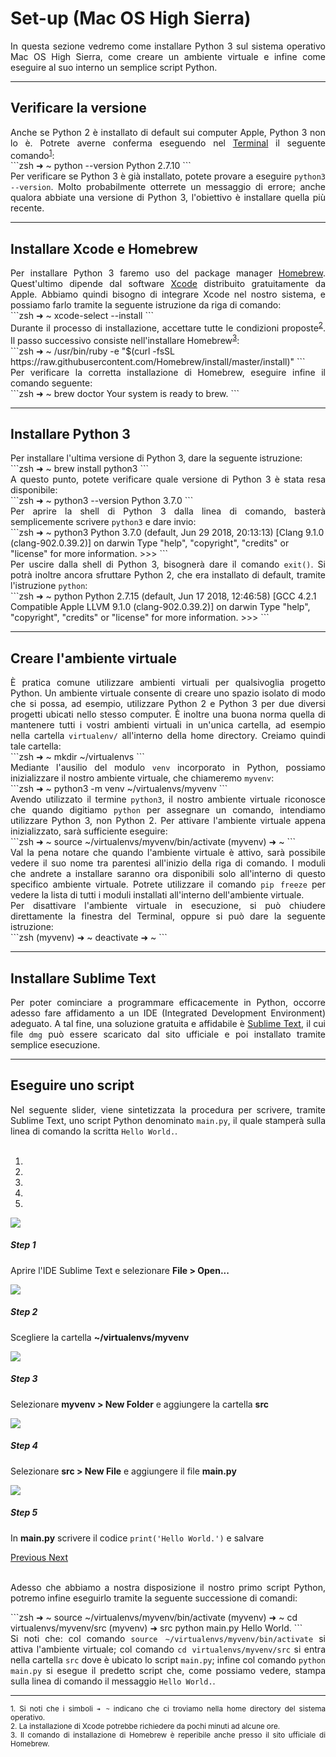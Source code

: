 # Set-up (Mac OS High Sierra)

<div style="text-align: justify;">
In questa sezione vedremo come installare Python 3 sul sistema operativo Mac OS High Sierra, come creare un ambiente virtuale e infine come eseguire al suo interno un semplice script Python. 
</div>

------
## Verificare la versione

<div style="text-align: justify;">
Anche se Python 2 è installato di default sui computer Apple, Python 3 non lo è. Potrete averne conferma eseguendo nel <a href="https://en.wikipedia.org/wiki/Terminal_(macOS)">Terminal</a> il seguente comando<sup><a href="#fn0" id="ref0">1</a></sup>:
</div>
```zsh
➜ ~  python --version
Python 2.7.10
```
<div style="text-align: justify;">
Per verificare se Python 3 è già installato, potete provare a eseguire <code>python3 --version</code>. Molto probabilmente otterrete un messaggio di errore; anche qualora abbiate una versione di Python 3, l'obiettivo è installare quella più recente.
</div>

------
## Installare Xcode e Homebrew

<div style="text-align: justify;">
Per installare Python 3 faremo uso del package manager <a href="https://brew.sh/">Homebrew</a>. Quest'ultimo dipende dal software <a href="https://en.wikipedia.org/wiki/Xcode">Xcode</a> distribuito gratuitamente da Apple. Abbiamo quindi bisogno di integrare Xcode nel nostro sistema, e possiamo farlo tramite la seguente istruzione da riga di comando:
</div>
```zsh
➜ ~  xcode-select --install
```
<div style="text-align: justify;">
Durante il processo di installazione, accettare tutte le condizioni proposte<sup><a href="#fn1" id="ref1">2</a></sup>. 
Il passo successivo consiste nell'installare Homebrew<sup><a href="#fn2" id="ref2">3</a></sup>:
</div>
```zsh
➜ ~  /usr/bin/ruby -e "$(curl -fsSL https://raw.githubusercontent.com/Homebrew/install/master/install)"
```
<div style="text-align: justify;">
Per verificare la corretta installazione di Homebrew, eseguire infine il comando seguente:
</div>
```zsh
➜ ~  brew doctor
Your system is ready to brew.
```

------
## Installare Python 3

<div style="text-align: justify;">
Per installare l'ultima versione di Python 3, dare la seguente istruzione:
</div>
```zsh
➜ ~  brew install python3
```
<div style="text-align: justify;">
A questo punto, potete verificare quale versione di Python 3 è stata resa disponibile:
</div>
```zsh
➜ ~  python3 --version
Python 3.7.0
```
<div style="text-align: justify;">
Per aprire la shell di Python 3 dalla linea di comando, basterà semplicemente scrivere <code>python3</code> e dare invio:
</div>
```zsh
➜ ~  python3
Python 3.7.0 (default, Jun 29 2018, 20:13:13)
[Clang 9.1.0 (clang-902.0.39.2)] on darwin
Type "help", "copyright", "credits" or "license" for more information.
>>>
```
<div style="text-align: justify;">
Per uscire dalla shell di Python 3, bisognerà dare il comando <code>exit()</code>.
Si potrà inoltre ancora sfruttare Python 2, che era installato di default, tramite l'istruzione <code>python</code>:
</div>
```zsh
➜ ~  python
Python 2.7.15 (default, Jun 17 2018, 12:46:58)
[GCC 4.2.1 Compatible Apple LLVM 9.1.0 (clang-902.0.39.2)] on darwin
Type "help", "copyright", "credits" or "license" for more information.
>>>
```

------
## Creare l'ambiente virtuale

<div style="text-align: justify;">
È pratica comune utilizzare ambienti virtuali per qualsivoglia progetto Python. Un ambiente virtuale consente di creare uno spazio isolato di modo che si possa, ad esempio, utilizzare Python 2 e Python 3 per due diversi progetti ubicati nello stesso computer. È inoltre una buona norma quella di mantenere tutti i vostri ambienti virtuali in un'unica cartella, ad esempio nella cartella <code>virtualenv/</code> all'interno della home directory. Creiamo quindi tale cartella:
</div>
```zsh
➜ ~  mkdir ~/virtualenvs
```
<div style="text-align: justify;">
Mediante l'ausilio del modulo <code>venv</code> incorporato in Python, possiamo inizializzare il nostro ambiente virtuale, che chiameremo <code>myvenv</code>:
</div>
```zsh
➜ ~  python3 -m venv ~/virtualenvs/myvenv
```
<div style="text-align: justify;">
Avendo utilizzato il termine <code>python3</code>, il nostro ambiente virtuale riconosce che quando digitiamo <code>python</code> per assegnare un comando, intendiamo utilizzare Python 3, non Python 2. Per attivare l'ambiente virtuale appena inizializzato, sarà sufficiente eseguire:
</div>
```zsh
➜ ~  source ~/virtualenvs/myvenv/bin/activate
(myvenv) ➜ ~
```
<div style="text-align: justify;">
Val la pena notare che quando l'ambiente virtuale è attivo, sarà possibile vedere il suo nome tra parentesi all'inizio della riga di comando. I moduli che andrete a installare saranno ora disponibili solo all'interno di questo specifico ambiente virtuale. Potrete utilizzare il comando <code>pip freeze</code> per vedere la lista di tutti i moduli installati all'interno dell'ambiente virtuale. 
<br>
Per disattivare l'ambiente virtuale in esecuzione, si può chiudere direttamente la finestra del Terminal, oppure si può dare la seguente istruzione: 
</div>
```zsh
(myvenv) ➜ ~  deactivate
➜ ~
```

------
## Installare Sublime Text

<div style="text-align: justify;">
Per poter cominciare a programmare efficacemente in Python, occorre adesso fare affidamento a un IDE (Integrated Development Environment) adeguato. A tal fine, una soluzione gratuita e affidabile è <a href="https://www.sublimetext.com/">Sublime Text</a>, il cui file <code>dmg</code> può essere scaricato dal sito ufficiale e poi installato tramite semplice esecuzione. 
</div>

------
## Eseguire uno script

<div style="text-align: justify;">
Nel seguente slider, viene sintetizzata la procedura per scrivere, tramite Sublime Text, uno script Python denominato <code>main.py</code>, il quale stamperà sulla linea di comando la scritta <code>Hello World.</code>. <br><br>

<div id="carouselExampleIndicators" class="carousel slide" data-interval="false">
  <ol class="carousel-indicators">
    <li data-target="#carouselExampleIndicators" data-slide-to="0" class="active"></li>
    <li data-target="#carouselExampleIndicators" data-slide-to="1"></li>
    <li data-target="#carouselExampleIndicators" data-slide-to="2"></li>
    <li data-target="#carouselExampleIndicators" data-slide-to="3"></li>
    <li data-target="#carouselExampleIndicators" data-slide-to="4"></li>
  </ol>
  <div class="carousel-inner">
    <div class="carousel-item active">
      <img class="d-block w-100" src="../img/sublime-mac-1.png">
        <div class="carousel-caption d-none d-md-block">
            <h5>Step 1</h5>
            <p>Aprire l'IDE Sublime Text e selezionare <strong>File > Open...</strong></p>
        </div>
    </div>
    <div class="carousel-item">
      <img class="d-block w-100" src="../img/sublime-mac-2.png">
        <div class="carousel-caption d-none d-md-block">
            <h5>Step 2</h5>
            <p>Scegliere la cartella <strong>~/virtualenvs/myvenv</strong></p>
        </div>
    </div>
    <div class="carousel-item">
      <img class="d-block w-100" src="../img/sublime-mac-3.png">
        <div class="carousel-caption d-none d-md-block">
            <h5>Step 3</h5>
            <p>Selezionare <strong>myvenv > New Folder</strong> e aggiungere la cartella <strong>src</strong></p>
        </div>
    </div>
    <div class="carousel-item">
      <img class="d-block w-100" src="../img/sublime-mac-4.png">
        <div class="carousel-caption d-none d-md-block">
            <h5>Step 4</h5>
            <p>Selezionare <strong>src > New File</strong> e aggiungere il file <strong>main.py</strong></p>
        </div>
    </div>
    <div class="carousel-item">
      <img class="d-block w-100" src="../img/sublime-mac-5.png">
        <div class="carousel-caption d-none d-md-block">
            <h5>Step 5</h5>
            <p>In <strong>main.py</strong> scrivere il codice <code>print('Hello World.')</code> e salvare</p>
        </div>
    </div>
  </div>
  <a class="carousel-control-prev" href="#carouselExampleIndicators" role="button" data-slide="prev">
    <span class="carousel-control-prev-icon" aria-hidden="true"></span>
    <span class="sr-only">Previous</span>
  </a>
  <a class="carousel-control-next" href="#carouselExampleIndicators" role="button" data-slide="next">
    <span class="carousel-control-next-icon" aria-hidden="true"></span>
    <span class="sr-only">Next</span>
  </a>
</div><br>

Adesso che abbiamo a nostra disposizione il nostro primo script Python, potremo infine eseguirlo tramite la seguente successione di comandi:
</div>
```zsh
➜ ~  source ~/virtualenvs/myvenv/bin/activate
(myvenv) ➜ ~  cd virtualenvs/myvenv/src
(myvenv) ➜ src  python main.py
Hello World.
```
<div style="text-align: justify;">
Si noti che: col comando <code>source ~/virtualenvs/myvenv/bin/activate</code> si attiva l'ambiente virtuale; col comando <code>cd virtualenvs/myvenv/src</code> si entra nella cartella <code>src</code> dove è ubicato lo script <code>main.py</code>; infine col comando <code>python main.py</code> si esegue il predetto script che, come possiamo vedere, stampa sulla linea di comando il messaggio <code>Hello World.</code>.

<hr>
<sup id="fn0">1. Si noti che i simboli <code>➜ ~</code> indicano che ci troviamo nella home directory del sistema operativo.</sup><br>
<sup id="fn1">2. La installazione di Xcode potrebbe richiedere da pochi minuti ad alcune ore.</sup><br>
<sup id="fn2">3. Il comando di installazione di Homebrew è reperibile anche presso il sito ufficiale di Homebrew.</sup>
</div>


<link rel="stylesheet" href="https://maxcdn.bootstrapcdn.com/bootstrap/4.0.0/css/bootstrap.min.css" integrity="sha384-Gn5384xqQ1aoWXA+058RXPxPg6fy4IWvTNh0E263XmFcJlSAwiGgFAW/dAiS6JXm" crossorigin="anonymous">

<script src="https://code.jquery.com/jquery-3.2.1.slim.min.js" integrity="sha384-KJ3o2DKtIkvYIK3UENzmM7KCkRr/rE9/Qpg6aAZGJwFDMVNA/GpGFF93hXpG5KkN" crossorigin="anonymous"></script>
<script src="https://cdnjs.cloudflare.com/ajax/libs/popper.js/1.12.9/umd/popper.min.js" integrity="sha384-ApNbgh9B+Y1QKtv3Rn7W3mgPxhU9K/ScQsAP7hUibX39j7fakFPskvXusvfa0b4Q" crossorigin="anonymous"></script>
<script src="https://maxcdn.bootstrapcdn.com/bootstrap/4.0.0/js/bootstrap.min.js" integrity="sha384-JZR6Spejh4U02d8jOt6vLEHfe/JQGiRRSQQxSfFWpi1MquVdAyjUar5+76PVCmYl" crossorigin="anonymous"></script>

